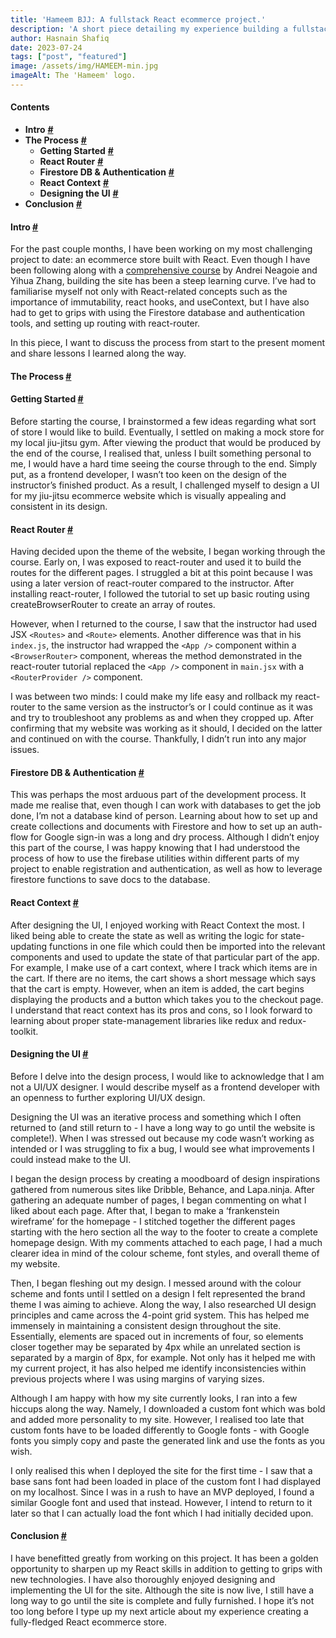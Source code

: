 ```yaml
---
title: 'Hameem BJJ: A fullstack React ecommerce project.'
description: 'A short piece detailing my experience building a fullstack React ecommerce website.'
author: Hasnain Shafiq
date: 2023-07-24
tags: ["post", "featured"]
image: /assets/img/HAMEEM-min.jpg
imageAlt: The 'Hameem' logo.
---
```

#### **Contents**

* **Intro** **[\#](#intro)**
* **The Process** **[\#](#the-process)**
  * **Getting Started** **[\#](#getting-started)**
  * **React Router** **[\#](#react-router)**
  * **Firestore DB & Authentication** **[\#](#firestore)**
  * **React Context** **[\#](#react-context)**
  * **Designing the UI** **[\#](#designing-the-UI)**
* **Conclusion** **[\#](#conclusion)**

#### **Intro** <a href="#intro" id="intro"> **\#** </a>

For the past couple months, I have been working on my most challenging project to date: an ecommerce store built with React. Even though I have been following along with a [comprehensive course](https://www.udemy.com/course/complete-react-developer-zero-to-mastery/) by Andrei Neagoie and Yihua Zhang, building the site has been a steep learning curve. I’ve had to familiarise myself not only with React-related concepts such as the importance of immutability, react hooks, and useContext, but I have also had to get to grips with using the Firestore database and authentication tools, and setting up routing with react-router.

In this piece, I want to discuss the process from start to the present moment and share lessons I learned along the way.

#### **The Process** <a href="#the-process" id="the-process"> **\#** </a>

#### **Getting Started** <a href="#getting-started" id="getting-started"> **\#** </a>

Before starting the course, I brainstormed a few ideas regarding what sort of store I would like to build. Eventually, I settled on making a mock store for my local jiu-jitsu gym. After viewing the product that would be produced by the end of the course, I realised that, unless I built something personal to me, I would have a hard time seeing the course through to the end. Simply put, as a frontend developer, I wasn’t too keen on the design of the instructor’s finished product. As a result, I challenged myself to design a UI for my jiu-jitsu ecommerce website which is visually appealing and consistent in its design. 

#### **React Router**  <a href="#react-router" id="react-router"> **\#** </a>

Having decided upon the theme of the website, I began working through the course. Early on, I was exposed to react-router and used it to build the routes for the different pages. I struggled a bit at this point because I was using a later version of react-router compared to the instructor. After installing react-router, I followed the tutorial to set up basic routing using createBrowserRouter to create an array of routes.

However, when I returned to the course, I saw that the instructor had used JSX `<Routes>` and `<Route>` elements. Another difference was that in his `index.js`, the instructor had wrapped the `<App />` component within a `<BrowserRouter>` component, whereas the method demonstrated in the react-router tutorial replaced the `<App />` component in `main.jsx` with a `<RouterProvider />` component. 

I was between two minds: I could make my life easy and rollback my react-router to the same version as the instructor’s or I could continue as it was and try to troubleshoot any problems as and when they cropped up. After confirming that my website was working as it should, I decided on the latter and continued on with the course. Thankfully, I didn’t run into any major issues.

#### **Firestore DB & Authentication**  <a href="#firestore" id="firestore"> **\#** </a>

This was perhaps the most arduous part of the development process. It made me realise that, even though I can work with databases to get the job done, I’m not a database kind of person. Learning about how to set up and create collections and documents with Firestore and how to set up an auth-flow for Google sign-in was a long and dry process. Although I didn’t enjoy this part of the course, I was happy knowing that I had understood the process of how to use the firebase utilities within different parts of my project to enable registration and authentication, as well as how to leverage firestore functions to save docs to the database. 

#### **React Context**  <a href="#react-context" id="react-context"> **\#** </a>

After designing the UI, I enjoyed working with React Context the most. I liked being able to create the state as well as writing the logic for state-updating functions in one file which could then be imported into the relevant components and used to update the state of that particular part of the app. For example, I make use of a cart context, where I track which items are in the cart. If there are no items, the cart shows a short message which says that the cart is empty. However, when an item is added, the cart begins displaying the products and a button which takes you to the checkout page. I understand that react context has its pros and cons, so I look forward to learning about proper state-management libraries like redux and redux-toolkit. 

#### **Designing the UI**  <a href="#designing-the-UI" id="designing-the-UI"> **\#** </a>

Before I delve into the design process, I would like to acknowledge that I am not a UI/UX designer. I would describe myself as a frontend developer with an openness to further exploring UI/UX design. 

Designing the UI was an iterative process and something which I often returned to (and still return to - I have a long way to go until the website is complete!). When I was stressed out because my code wasn’t working as intended or I was struggling to fix a bug, I would see what improvements I could instead make to the UI. 

I began the design process by creating a moodboard of design inspirations gathered from numerous sites like Dribble, Behance, and Lapa.ninja. After gathering an adequate number of pages, I began commenting on what I liked about each page. After that, I began to make a ‘frankenstein wireframe’ for the homepage - I stitched together the different pages starting with the hero section all the way to the footer to create a complete homepage design. With my comments attached to each page, I had a much clearer idea in mind of the colour scheme, font styles, and overall theme of my website. 

Then, I began fleshing out my design. I messed around with the colour scheme and fonts until I settled on a design I felt represented the brand theme I was aiming to achieve. Along the way, I also researched UI design principles and came across the 4-point grid system. This has helped me immensely in maintaining a consistent design throughout the site. Essentially, elements are spaced out in increments of four, so elements closer together may be separated by 4px while an unrelated section is separated by a margin of 8px, for example. Not only has it helped me with my current project, it has also helped me identify inconsistencies within previous projects where I was using margins of varying sizes.

Although I am happy with how my site currently looks, I ran into a few hiccups along the way. Namely, I downloaded a custom font which was bold and added more personality to my site. However, I realised too late that custom fonts have to be loaded differently to Google fonts - with Google fonts you simply copy and paste the generated link and use the fonts as you wish. 

I only realised this when I deployed the site for the first time - I saw that a base sans font had been loaded in place of the custom font I had displayed on my localhost. Since I was in a rush to have an MVP deployed, I found a similar Google font and used that instead. However, I intend to return to it later so that I can actually load the font which I had initially decided upon. 

#### **Conclusion** <a href="#conclusion" id="conclusion"> **\#** </a>

I have benefitted greatly from working on this project. It has been a golden opportunity to sharpen up my React skills in addition to getting to grips with new technologies. I have also thoroughly enjoyed designing and implementing the UI for the site. Although the site is now live, I still have a long way to go until the site is complete and fully furnished. I hope it’s not too long before I type up my next article about my experience creating a fully-fledged React ecommerce store. 